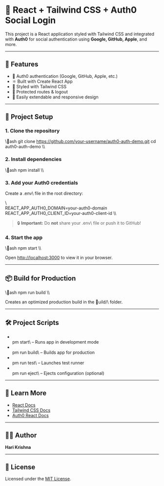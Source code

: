 ﻿# 🚀 React + Tailwind CSS + Auth0 Social Login

This project is a React application styled with Tailwind CSS and integrated with **Auth0** for social authentication using **Google, GitHub, Apple**, and more.

---

## 📌 Features

- 🔐 Auth0 authentication (Google, GitHub, Apple, etc.)
- ⚛️ Built with Create React App
- 💨 Styled with Tailwind CSS
- 🔁 Protected routes & logout
- 🔧 Easily extendable and responsive design

---

## 📁 Project Setup

### 1. Clone the repository
\\\ash
git clone https://github.com/your-username/auth0-auth-demo.git
cd auth0-auth-demo
\\\

### 2. Install dependencies
\\\ash
npm install
\\\

### 3. Add your Auth0 credentials

Create a \.env\ file in the root directory:

\\\
REACT_APP_AUTH0_DOMAIN=your-auth0-domain
REACT_APP_AUTH0_CLIENT_ID=your-auth0-client-id
\\\

> 🔒 **Important:** Do **not** share your \.env\ file or push it to GitHub!

### 4. Start the app
\\\ash
npm start
\\\

Open [http://localhost:3000](http://localhost:3000) to view it in your browser.

---

## 📦 Build for Production

\\\ash
npm run build
\\\

Creates an optimized production build in the \uild/\ folder.

---

## 🛠 Project Scripts

- \
pm start\ – Runs app in development mode  
- \
pm run build\ – Builds app for production  
- \
pm run test\ – Launches test runner  
- \
pm run eject\ – Ejects configuration (optional)

---

## 🧠 Learn More

- [React Docs](https://reactjs.org/)
- [Tailwind CSS Docs](https://tailwindcss.com/docs)
- [Auth0 React Docs](https://auth0.com/docs/quickstart/spa/react/01-login)

---

## 👨‍💻 Author

**Hari Krishna**

---

## 📜 License

Licensed under the [MIT License](LICENSE).
